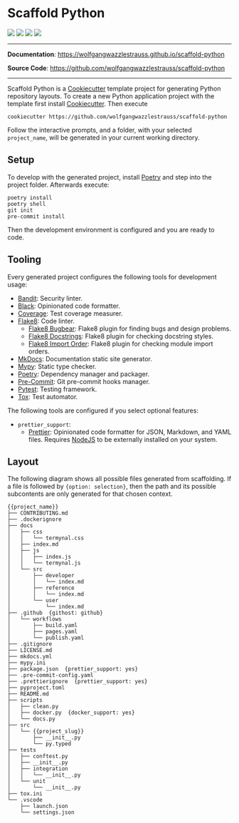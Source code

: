 # Scaffold Python

![](https://github.com/wolfgangwazzlestrauss/scaffold-python/workflows/build/badge.svg)
![](https://img.shields.io/badge/code%20style-black-000000.svg)
![](https://img.shields.io/github/repo-size/wolfgangwazzlestrauss/scaffold-python)
![](https://img.shields.io/github/license/wolfgangwazzlestrauss/scaffold-python)

---

**Documentation**: https://wolfgangwazzlestrauss.github.io/scaffold-python

**Source Code**: https://github.com/wolfgangwazzlestrauss/scaffold-python

---

Scaffold Python is a
[Cookiecutter](https://github.com/cookiecutter/cookiecutter) template project
for generating Python repository layouts. To create a new Python application
project with the template first install
[Cookiecutter](https://github.com/cookiecutter/cookiecutter). Then execute

```console
cookiecutter https://github.com/wolfgangwazzlestrauss/scaffold-python
```

Follow the interactive prompts, and a folder, with your selected `project_name`,
will be generated in your current working directory.

## Setup

To develop with the generated project, install
[Poetry](https://python-poetry.org/) and step into the project folder.
Afterwards execute:

```console
poetry install
poetry shell
git init
pre-commit install
```

Then the development environment is configured and you are ready to code.

## Tooling

Every generated project configures the following tools for development usage:

- [Bandit](https://github.com/PyCQA/bandit): Security linter.
- [Black](https://github.com/psf/black): Opinionated code formatter.
- [Coverage](https://coverage.readthedocs.io/en/coverage-5.0.3/): Test coverage
  measurer.
- [Flake8](https://flake8.pycqa.org/en/latest/): Code linter.
  - [Flake8 Bugbear](https://github.com/PyCQA/flake8-bugbear): Flake8 plugin for
    finding bugs and design problems.
  - [Flake8 Docstrings](https://gitlab.com/pycqa/flake8-docstrings): Flake8
    plugin for checking docstring styles.
  - [Flake8 Import Order](https://github.com/PyCQA/flake8-import-order): Flake8
    plugin for checking module import orders.
- [MkDocs](https://www.mkdocs.org/): Documentation static site generator.
- [Mypy](http://mypy-lang.org/): Static type checker.
- [Poetry](https://python-poetry.org/): Dependency manager and packager.
- [Pre-Commit](https://pre-commit.com/): Git pre-commit hooks manager.
- [Pytest](https://docs.pytest.org/en/latest/): Testing framework.
- [Tox](https://tox.readthedocs.io/en/latest/): Test automator.

The following tools are configured if you select optional features:

- `prettier_support`:
  - [Prettier](https://prettier.io/): Opinionated code formatter for JSON,
    Markdown, and YAML files. Requires [NodeJS](https://nodejs.org/en/) to be
    externally installed on your system.

## Layout

The following diagram shows all possible files generated from scaffolding. If a
file is followed by `{option: selection}`, then the path and its possible
subcontents are only generated for that chosen context.

```
{{project_name}}
├── CONTRIBUTING.md
├── .dockerignore
├── docs
│   ├── css
│   │   └── termynal.css
│   ├── index.md
│   ├── js
│   │   ├── index.js
│   │   └── termynal.js
│   └── src
│       ├── developer
│       │   └── index.md
│       ├── reference
│       │   └── index.md
│       └── user
│           └── index.md
├── .github  {githost: github}
│   └── workflows
│       ├── build.yaml
│       ├── pages.yaml
│       └── publish.yaml
├── .gitignore
├── LICENSE.md
├── mkdocs.yml
├── mypy.ini
├── package.json  {prettier_support: yes}
├── .pre-commit-config.yaml
├── .prettierignore  {prettier_support: yes}
├── pyproject.toml
├── README.md
├── scripts
│   ├── clean.py
│   ├── docker.py  {docker_support: yes}
│   └── docs.py
├── src
│   └── {{project_slug}}
│       ├── __init__.py
│       └── py.typed
├── tests
│   ├── conftest.py
│   ├── __init__.py
│   ├── integration
│   │   └── __init__.py
│   └── unit
│       └── __init__.py
├── tox.ini
└── .vscode
    ├── launch.json
    └── settings.json
```
